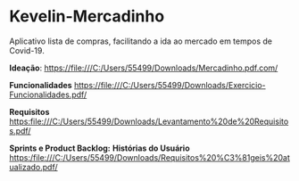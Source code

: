 # Kevelin-Mercadinho
Aplicativo lista de compras, facilitando a ida ao mercado em tempos de Covid-19.

**Ideação**: <https://file:///C:/Users/55499/Downloads/Mercadinho.pdf.com/>

**Funcionalidades** <https://file:///C:/Users/55499/Downloads/Exercicio-Funcionalidades.pdf/>

**Requisitos** <https:file:///C:/Users/55499/Downloads/Levantamento%20de%20Requisitos.pdf/>

**Sprints e Product Backlog:**
**Histórias do Usuário** <https:/file:///C:/Users/55499/Downloads/Requisitos%20%C3%81geis%20atualizado.pdf/>

